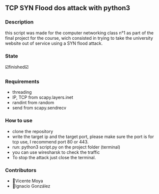 ## TCP SYN Flood dos attack with python3
### Description
this script was made for the computer networking class n°1 as part of the final project for the course, wich consisted in trying to take the university website out of service using a SYN flood attack.
### State
:ballot_box_with_check:finished:ballot_box_with_check:
### Requirements
- threading
- IP, TCP from scapy.layers.inet
- randint from random
- send from scapy.sendrecv
### How to use
- clone the repository
- write the target ip and the target port, please make sure the port is for tcp use, I recommend port 80 or 443.
- run: python3 script.py on the project folder (terminal)
- you can use wiresharsk to check the traffic
- To stop the attack just close the terminal.
### Contributors
- :beginner:Vicente Moya
- :floppy_disk:Ignacio González
